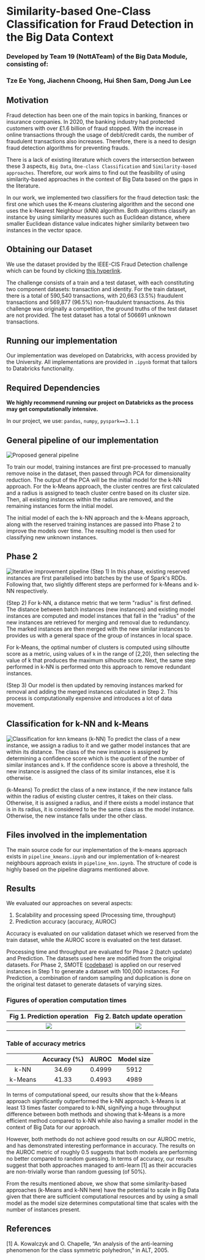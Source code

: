 # Similarity-based One-Class Classification for Fraud Detection in the Big Data Context

### Developed by Team 19 (NottATeam) of the Big Data Module, consisting of:
### Tze Ee Yong, Jiachenn Choong, Hui Shen Sam, Dong Jun Lee

## Motivation
Fraud detection has been one of the main topics in banking, finances or insurance companies. In 2020, the banking industry had protected customers with over £1.6 billion of fraud stopped. With the increase in online transactions through the usage of debit/credit cards, the number of fraudulent transactions also increases. Therefore, there is a need to design fraud detection algorithms for preventing frauds. 

There is a lack of existing literature which covers the intersection between these 3 aspects, `Big Data`, `One-class Classification` and `Similarity-based approaches`. Therefore, our work aims to find out the feasibility of using similarity-based approaches in the context of Big Data based on the gaps in the literature.

In our work, we implemented two classifiers for the fraud detection task: the first one which uses the K-means clustering algorithm and the second one uses the k-Nearest Neighbour (kNN) algorithm. Both algorithms classify an instance by using similarity measures such as Euclidean distance, where smaller Euclidean distance value indicates higher similarity between two instances in the vector space.

## Obtaining our Dataset
We use the dataset provided by the IEEE-CIS Fraud Detection challenge which can be found by clicking [this hyperlink](https://www.kaggle.com/c/ieee-fraud-detection/data?select=train_identity.csv).

The challenge consists of a train and a test dataset, with each constituting two component datasets: transaction and identity. For the train dataset, there is a total of 590,540 transactions, with 20,663 (3.5%) fraudulent transactions and 569,877 (96.5%) non-fraudulent transactions. As this challenge was originally a competition, the ground truths of the test dataset are not provided. The test dataset has a total of 506691 unknown transactions.


## Running our implementation
Our implementation was developed on Databricks, with access provided by the University. All implementations are provided in `.ipynb` format that tailors to Databricks functionality.

## Required Dependencies

**We highly recommend running our project on Databricks as the process may get computationally intensive.**

In our project, we use:
`pandas`, `numpy`, `pyspark==3.1.1`

## General pipeline of our implementation
![Proposed general pipeline](readme_images/pipeline.jpg "Proposed pipeline")

To train our model, training instances are first pre-processed to manually remove noise in the dataset, then passed through PCA for dimensionality reduction. The output of the PCA will be the initial model for the k-NN approach. For the k-Means approach, the cluster centres are first calculated and a radius is assigned to teach cluster centre based on its cluster size. Then, all existing instances within the radius are removed, and the remaining instances form the initial model.

The initial model of each the k-NN approach and the k-Means approach, along with the reserved training instances are passed into Phase 2 to improve the models over time. The resulting model is then used for classifying new unknown instances.

## Phase 2
![Iterative improvement pipeline](readme_images/phase_2.jpg "Iterative improvement pipeline")
(Step 1) In this phase, existing reserved instances are first parallelised into batches by the use of Spark's RDDs. Following that, two slightly different steps are performed for k-Means and k-NN respectively.

(Step 2) For k-NN, a distance metric that we term "radius" is first defined. The distance between batch instances (new instances) and existing model instances are computed and model instances that fall in the "radius" of the new instances are retrieved for merging and removal due to redundancy. The marked instances are then merged with the new similar instances to provides us with a general space of the group of instances in local space.

For k-Means, the optimal number of clusters is computed using silhoutte score as a metric, using values of `k` in the range of [2,20), then selecting the value of k that produces the maximum silhoutte score. Next, the same step performed in k-NN is performed onto this approach to remove redundant instances.

(Step 3) Our model is then updated by removing instances marked for removal and adding the merged instances calculated in Step 2. This process is computationally expensive and introduces a lot of data movement.

## Classification for k-NN and k-Means
![Classification for knn kmeans](readme_images/predict.jpg "Classification for k-NN and k-Means")
(k-NN) To predict the class of a new instance, we assign a radius to it and we gather model instances that are within its distance. The class of the new instance is assigned by determining a confidence score which is the quotient of the number of similar instances and `k`. If the confidence score is above a threshold, the new instance is assigned the class of its similar instances, else it is otherwise.

(k-Means) To predict the class of a new instance, if the new instance falls within the radius of existing cluster centres, it takes on their class. Otherwise, it is assigned a radius, and if there exists a model instance that is in its radius, it is considered to be the same class as the model instance. Otherwise, the new instance falls under the other class.

## Files involved in the implementation 
The main source code for our implementation of the k-means approach exists in `pipeline_kmeans.ipynb` and our implementation of k-nearest neighbours approach exists in `pipeline_knn.ipynb`. The structure of code is highly based on the pipeline diagrams mentioned above.

## Results

We evaluated our approaches on several aspects:
1. Scalability and processing speed (Processing time, throughput)
2. Prediction accuracy (accuracy, AUROC)

Accuracy is evaluated on our validation dataset which we reserved from the train dataset, while the AUROC score is evaluated on the test dataset.

Processing time and throughput are evaluated for Phase 2 (batch update) and Prediction. The datasets used here are modified from the original datasets. For Phase 2, SMOTE ([codebase](https://github.com/Angkirat/Smote-for-Spark)) is applied on our reserved instances in Step 1 to generate a dataset with 100,000 instances. For Prediction, a combination of random sampling and duplication is done on the original test dataset to generate datasets of varying sizes.


### Figures of operation computation times
Fig 1. Prediction operation             |  Fig 2. Batch update operation
:-------------------------:|:-------------------------:
![](readme_images/prediction_result.jpg)  |  ![](readme_images/batch_update_result.jpg)



### Table of accuracy metrics

|  | Accuracy (%) | AUROC  |Model size|
|:-----------------:|:-------------:|:-------:|:--------:|
| k-NN            | 34.69        | 0.4999 | 5912   |
| k-Means         | 41.33        | 0.4993 | 4989   |


In terms of computational speed, our results show that the k-Means approach significantly outperformed the k-NN approach. k-Means is at least 13 times faster compared to k-NN, signifying a huge throughput difference between both methods and showing that k-Means is a more efficient method compared to k-NN while also having a smaller model in the context of Big Data for our approach. 

However, both methods do not achieve good results on our AUROC metric, and has demonstrated interesting performance in accuracy. The results on the AUROC metric of roughly 0.5 suggests that both models are performing no better compared to random guessing. In terms of accuracy, our results suggest that both approaches managed to anti-learn [1] as their accuracies are non-trivially worse than random guessing (of 50%).

From the results mentioned above, we show that some similarity-based approaches (k-Means and k-NN here) have the potential to scale in Big Data given that there are sufficient computational resources and by using a small model as the model size determines computational time that scales with the number of instances present.


## References
[1] A. Kowalczyk and O. Chapelle, “An analysis of the anti-learning phenomenon for the class symmetric polyhedron,” in ALT, 2005.

